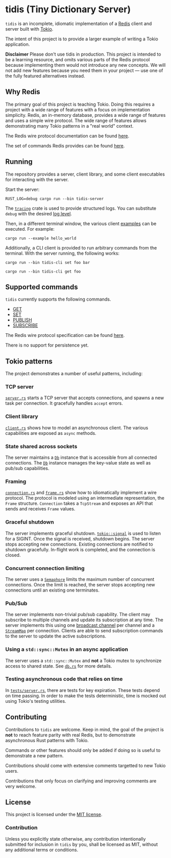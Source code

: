 # tidis (Tiny Dictionary Server)

`tidis` is an incomplete, idiomatic implementation of a
[Redis](https://redis.io) client and server built with
[Tokio](https://tokio.rs).

The intent of this project is to provide a larger example of writing a Tokio
application.

**Disclaimer** Please don't use tidis in production. This project is
intended to be a learning resource, and omits various parts of the Redis
protocol because implementing them would not introduce any new concepts. We will
not add new features because you need them in your project — use one of the
fully featured alternatives instead.

## Why Redis

The primary goal of this project is teaching Tokio. Doing this requires a
project with a wide range of features with a focus on implementation simplicity.
Redis, an in-memory database, provides a wide range of features and uses a
simple wire protocol. The wide range of features allows demonstrating many Tokio
patterns in a "real world" context.

The Redis wire protocol documentation can be found [here](https://redis.io/topics/protocol).

The set of commands Redis provides can be found
[here](https://redis.io/commands).


## Running

The repository provides a server, client library, and some client executables
for interacting with the server.

Start the server:

```
RUST_LOG=debug cargo run --bin tidis-server
```

The [`tracing`](https://github.com/tokio-rs/tracing) crate is used to provide structured logs.
You can substitute `debug` with the desired [log level][level].

[level]: https://docs.rs/tracing-subscriber/latest/tracing_subscriber/filter/struct.EnvFilter.html#directives

Then, in a different terminal window, the various client [examples](examples)
can be executed. For example:

```
cargo run --example hello_world
```

Additionally, a CLI client is provided to run arbitrary commands from the
terminal. With the server running, the following works:

```
cargo run --bin tidis-cli set foo bar

cargo run --bin tidis-cli get foo
```

## Supported commands

`tidis` currently supports the following commands.

* [GET](https://redis.io/commands/get)
* [SET](https://redis.io/commands/set)
* [PUBLISH](https://redis.io/commands/publish)
* [SUBSCRIBE](https://redis.io/commands/subscribe)

The Redis wire protocol specification can be found
[here](https://redis.io/topics/protocol).

There is no support for persistence yet.

## Tokio patterns

The project demonstrates a number of useful patterns, including:

### TCP server

[`server.rs`](src/server.rs) starts a TCP server that accepts connections,
and spawns a new task per connection. It gracefully handles `accept` errors.

### Client library

[`client.rs`](src/client.rs) shows how to model an asynchronous client. The
various capabilities are exposed as `async` methods.

### State shared across sockets

The server maintains a [`Db`] instance that is accessible from all connected
connections. The [`Db`] instance manages the key-value state as well as pub/sub
capabilities.

[`Db`]: src/db.rs

### Framing

[`connection.rs`](src/connection.rs) and [`frame.rs`](src/frame.rs) show how to
idiomatically implement a wire protocol. The protocol is modeled using an
intermediate representation, the `Frame` structure. `Connection` takes a
`TcpStream` and exposes an API that sends and receives `Frame` values.

### Graceful shutdown

The server implements graceful shutdown. [`tokio::signal`] is used to listen for
a SIGINT. Once the signal is received, shutdown begins. The server stops
accepting new connections. Existing connections are notified to shutdown
gracefully. In-flight work is completed, and the connection is closed.

[`tokio::signal`]: https://docs.rs/tokio/*/tokio/signal/

### Concurrent connection limiting

The server uses a [`Semaphore`] limits the maximum number of concurrent
connections. Once the limit is reached, the server stops accepting new
connections until an existing one terminates.

[`Semaphore`]: https://docs.rs/tokio/*/tokio/sync/struct.Semaphore.html

### Pub/Sub

The server implements non-trivial pub/sub capability. The client may subscribe
to multiple channels and update its subscription at any time. The server
implements this using one [broadcast channel][broadcast] per channel and a
[`StreamMap`] per connection. Clients are able to send subscription commands to
the server to update the active subscriptions.

[broadcast]: https://docs.rs/tokio/*/tokio/sync/broadcast/index.html
[`StreamMap`]: https://docs.rs/tokio/*/tokio/stream/struct.StreamMap.html

### Using a `std::sync::Mutex` in an async application

The server uses a `std::sync::Mutex` and **not** a Tokio mutex to synchronize
access to shared state. See [`db.rs`](src/db.rs) for more details.

### Testing asynchronous code that relies on time

In [`tests/server.rs`](tests/server.rs), there are tests for key expiration.
These tests depend on time passing. In order to make the tests deterministic,
time is mocked out using Tokio's testing utilities.

## Contributing

Contributions to `tidis` are welcome. Keep in mind, the goal of the project
is **not** to reach feature parity with real Redis, but to demonstrate
asynchronous Rust patterns with Tokio.

Commands or other features should only be added if doing so is useful to
demonstrate a new pattern.

Contributions should come with extensive comments targetted to new Tokio users.

Contributions that only focus on clarifying and improving comments are very
welcome.

## License

This project is licensed under the [MIT license](LICENSE).

### Contribution

Unless you explicitly state otherwise, any contribution intentionally submitted
for inclusion in `tidis` by you, shall be licensed as MIT, without any
additional terms or conditions.
